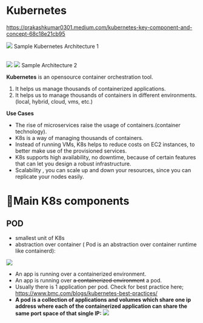 # Kubernetes
https://prakashkumar0301.medium.com/kubernetes-key-component-and-concept-68c18e21cb95

![](https://i.imgur.com/QtKZtm6.png)
Sample Kubernetes Architecture 1
<br><br>

![](https://kubernetes.io/images/kubernetes-horizontal-color.png)
![](https://www.researchgate.net/publication/330255698/figure/fig1/AS:713165860007940@1547043399726/Example-of-the-Kubernetes-federation-architecture-The-federation-application-program.png)
Sample Architecture 2

**Kubernetes** 
is  an opensource container orchestration tool.
1.  It helps us manage thousands of containerized applications.
2. It helps us to manage thousands of containers in different environments. (local, hybrid, cloud, vms, etc.) 

**Use Cases**
- The rise of microservices raise the usage of containers.(container technology).
- K8s is a way of managing thousands of containers.
- Instead of running VMs, K8s helps to reduce costs on EC2 instances, to better make use of the provisioned services. 
- K8s supports high availability, no downtime, because of certain features that can let you design a robust infrastructure.
- Scalability , you can scale up and down your resources, since you can replicate your nodes easily.

# 💎Main K8s components
## POD
- smallest unit of K8s
- abstraction over container ( Pod is an abstraction over container runtime like containerd):

![](https://i.imgur.com/Bpu7ENr.png)

- An app is running over a containerized environment.
- An app is running over ~~a containerized environment~~ a pod.
- Usually there is 1 application per pod. Check for best practice here; https://www.bmc.com/blogs/kubernetes-best-practices/
- **A pod is a collection of applications and volumes which share one ip address where each of the containerized application can share the same port space of that single IP:**
![](https://kubernetesbootcamp.github.io/kubernetes-bootcamp/public/images/module_03_pods.svg)
